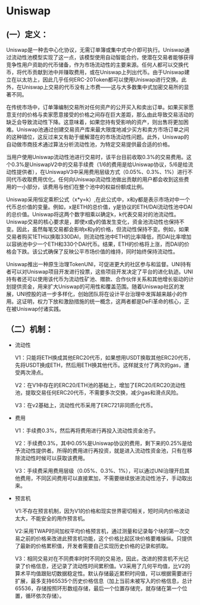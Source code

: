 # Uniswap

## (一）定义：

Uniswap是一种去中心化协议，无需订单簿或集中式中介即可执行。Uniswap通过流动性池模型实现了这一点，该模型使用自动智能合约，使潜在交易者能够获得竞争性用户资助的代币储备，作为市场流动性的主要来源。任何人都可以交换代币，将代币贡献到池中并赚取费用，或在Uniswap上列出代币。由于Uniswap建立在以太坊上，因此几乎任何ERC-20Token都可以使用Uniswap进行交换。此外，在Uniswap上交易的代币没有上市费——这与大多数集中式加密交易所的显著不同。

在传统市场中，订单簿编制交易所对任何资产的公开买入和卖出订单。如果买家愿意支付的价格与卖家愿意接受的价格之间存在巨大差距，那么由此导致交易活动的缺乏会导致流动性下降。这意味着，如果您持有受影响的资产，则出售将更加困难。Uniswap池通过创建交易资产库来最大限度地减少买方和卖方市场订单之间的这种错位，这反过来又有助于缓解潜在的市场流动性问题。此外，Uniswap的自动做市商技术通过算法分析流动性池，为特定交易提供最合适的价格。

当用户使用Uniswap流动性池进行交易时，该平台目前收取0.3%的交易费用。这个0.3%是UniswapV2中的交易手续费（1/6的费用是给Uniswap协议，5/6是给流动性提供者），在UniswapV3中采用费用层级方式（0.05%、0.3%、1%）进行不同代币收取费用优化。任何向Uniswap流动性池做出贡献的用户都会收到这些费用的一小部分，该费用与他们在整个池中的权益份额成比例。

Uniswap采用恒定乘积公式（x*y=k）,在此公式中，x和y都是表示市场对中一个代币总价值的变量。例如，x是ETH的总价值，y是协议的ETH/DAI流动性池中DAI的总价值。Uniswap将这两个数字相乘以确定k，k代表交易对的池流动性。Uniswap交易的核心要求是，即使x或y的值发生变化，资金池流动性也保持不变。因此，虽然每笔交易都会影响x和y的价格，但流动性保持不变。例如，如果交易者购买1ETH以换取330DAI，则流动性池中ETH的比率降低，而DAI比率增加以容纳池中少一个ETH和330个DAI代币。结果，ETH的价格将上涨，而DAI的价格会下跌。该公式确保了反映公平市场价值的维持，同时始终保持流动性。

Uniswap推出一种原生治理TokenUNI，可促进更大的社区参与和监督。UNI持有者可以对Uniswap项目开发进行投票，这些项目开发决定了平台的进化轨迹。UNI持有者还可以使用该代币为流动性矿池、赠款、合作伙伴关系和其他增长驱动的计划提供资金，用来扩大Uniswap的可用性和覆盖范围。随着Uniswap社区的发展，UNI控股的进一步多样化，创始团队将在设计平台治理中发挥越来越小的作用。这证明，权力下放和激励措施的统一概念，这两者都是DeFi革命的核心，正在被Uniswap付诸实践。

## （二）机制：

- 流动性
  
  V1：只能将ETH换成其他ERC20代币，如果想用USDT换取其他ERC20代币，先将USDT换成ETH，然后用ETH换其他代币。这样就支付了两次的gas，遭受两次滑点。
  
  V2：在V1中存在的ERC20/ETH池的基础上，增加了ERC20/ERC20流动性池，提取交易任何ERC20代币，不需要多次交换，减少gas和滑点风险。
  
  V3：在v2基础上，流动性代币采用了ERC721非同质化代币。

- 费用
  
  V1：手续费0.3%，然后再将费用进行再投入流动性资金池子。
  
  V2：手续费0.3%，其中0.05%是Uniswap协议的费用，剩下来的0.25%是给予流动性提供者。所得的费用进行再投资，就是进入流动性资金池，只有在移除流动性时候可以获取该费用。
  
  V3：手续费采用费用层级（0.05%、0.3%、1%），可以通过UNI治理开启其他费用，不同区间费用可以直接累加，不需要继续放进流动性池子，手动取出来。

- 预言机
  
  V1:不存在预言机制，因为V1的价格和现实世界密切相关，短时间内价格波动太大，不能安全的用作预言机。
  
  V2:采用TWAP时间加权平均价格预言机，通过测量和记录每个块的第一次交易之前的价格来改进此预言机功能，这个价格比起区块价格要难操纵。只提供了最新的价格累积值，开发者需要自己实现历史价格的记录和抓取。
  
  V3：相同交易对在不同费率时时不同的交易池，因此，改进的预言机不光记录了价格信息，还记录了流动性时间累积值。V3采用了几何平均值，比V2的算术平均值跟贴切数据稳定性。默认存储最近累积时间值，可以根据需要进行扩展，最多支持65535个历史价格信息（加上当前未被写入的价格信息，总计65536，存储按照环形数组存储，最后一个位置存储完，就存储在第一个位置，循环依次存储）。

